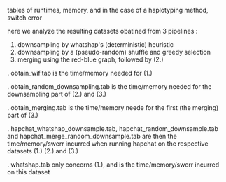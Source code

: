 tables of runtimes, memory, and in the case of a haplotyping method,
switch error

here we analyze the resulting datasets obatined from 3 pipelines :

1. downsampling by whatshap's (deterministic) heuristic
2. downsampling by a (pseudo-random) shuffle and greedy selection
3. merging using the red-blue graph, followed by (2.)

. obtain_wif.tab is the time/memory needed for (1.)

. obtain_random_downsampling.tab is the time/memory needed for the
  downsampling part of (2.) and (3.)

. obtain_merging.tab is the time/memory neede for the first (the
  merging) part of (3.)

. hapchat_whatshap_downsample.tab, hapchat_random_downsample.tab and
  hapchat_merge_random_downsample.tab are then the time/memory/swerr
  incurred when running hapchat on the respective datasets (1.) (2.)
  and (3.)

. whatshap.tab only concerns (1.), and is the time/memory/swerr
  incurred on this dataset
